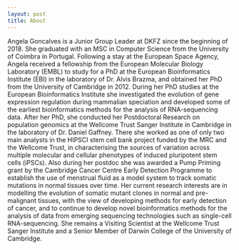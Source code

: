 ```yaml
---
layout: post
title: About
---
```

Angela Goncalves is a Junior Group Leader at DKFZ since the beginning of 2018. She graduated with an MSC in Computer Science from the University of Coimbra in Portugal. Following a stay at the European Space Agency, Angela received a fellowship from the European Molecular Biology Laboratory (EMBL) to study for a PhD at the European Bioinformatics Institute (EBI) in the laboratory of Dr. Alvis Brazma, and obtained her PhD from the University of Cambridge in 2012. During her PhD studies at the European Bioinformatics Institute she investigated the evolution of gene expression regulation during mammalian speciation and developed some of the earliest bioinformatics methods for the analysis of RNA-sequencing data. After her PhD, she conducted her Postdoctoral Research on population genomics at the Wellcome Trust Sanger Institute in Cambridge in the laboratory of Dr. Daniel Gaffney. There she worked as one of only two main analysts in the HIPSCI stem cell bank project funded by the MRC and the Wellcome Trust, in characterising the sources of variation across multiple molecular and cellular phenotypes of induced pluripotent stem cells (iPSCs). Also during her postdoc she was awarded a Pump Priming grant by the Cambridge Cancer Centre Early Detection Programme to establish the use of menstrual fluid as a model system to track somatic mutations in normal tissues over time. Her current research interests are in modelling the evolution of somatic mutant clones in normal and pre-malignant tissues, with the view of developing methods for early detection of cancer, and to continue to develop novel bioinformatics methods for the analysis of data from emerging sequencing technologies such as single-cell RNA-sequencing. She remains a Visiting Scientist at the Wellcome Trust Sanger Institute and a Senior Member of Darwin College of the University of Cambridge.
